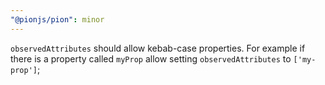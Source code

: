 ```yaml
---
"@pionjs/pion": minor
---
```


`observedAttributes` should allow kebab-case properties.
For example if there is a property called `myProp` allow setting `observedAttributes` to `['my-prop']`;
